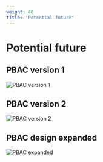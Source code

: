 ```yaml
---
weight: 40
title: 'Potential future'
---
```


# Potential future

## PBAC version 1
![PBAC version 1](/architecture/modern-auth-pbac1.png)

## PBAC version 2
![PBAC version 2](/architecture/modern-auth-pbac2.png)

## PBAC design expanded
![PBAC expanded](/architecture/modern-auth-pbac2.png)
